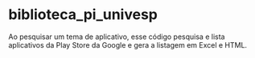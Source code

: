 # biblioteca_pi_univesp
Ao pesquisar um tema de aplicativo, esse código pesquisa e lista aplicativos da Play Store da Google e gera a listagem em Excel e HTML.
